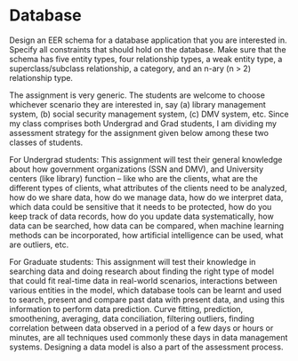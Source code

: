 # Database

Design an EER schema for a database application that you are interested in. Specify all constraints that should hold on the database. Make sure that the schema has five entity types, four relationship types, a weak entity type, a superclass/subclass relationship, a category, and an n-ary (n > 2) relationship type.

The assignment is very generic. The students are welcome to choose whichever scenario they are interested in, say (a) library management system, (b) social security management system, (c) DMV system, etc. Since my class comprises both Undergrad and Grad students, I am dividing my assessment strategy for the assignment given below among these two classes of students.


For Undergrad students:
This assignment will test their general knowledge about how government organizations (SSN and DMV), and University centers (like library) function – like who are the clients, what are the different types of clients, what attributes of the clients need to be analyzed, how do we share data, how do we manage data, how do we interpret data, which data could be sensitive that it needs to be protected, how do you keep track of data records, how do you update data systematically, how data can be searched, how data can be compared, when machine learning methods can be incorporated, how artificial intelligence can be used, what are outliers, etc.


For Graduate students:
This assignment will test their knowledge in searching data and doing research about finding the right type of model that could fit real-time data in real-world scenarios, interactions between various entities in the model, which database tools can be learnt and used to search, present and compare past data with present data, and using this information to perform data prediction. Curve fitting, prediction, smoothening, averaging, data conciliation, filtering outliers, finding correlation between data observed in a period of a few days or hours or minutes, are all techniques used commonly these days in data management systems. Designing a data model is also a part of the assessment process.
